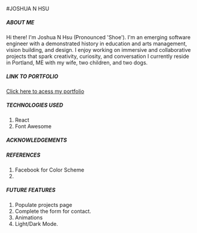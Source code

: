 #JOSHUA N HSU 
##### ABOUT ME 
Hi there! I'm Joshua N Hsu (Pronounced 'Shoe').  I'm an emerging software engineer with a demonstrated history in education and arts management, vision building, and design. I enjoy working on immersive and collaborative projects that spark creativity, curiosity, and conversation
I currently reside in Portland, ME with my wife, two children, and two dogs.


##### LINK TO PORTFOLIO 
[Click here to acess my portfolio](https://joshuahsu.netlify.app/)

##### TECHNOLOGIES USED 
1. React 
2. Font Awesome

##### ACKNOWLEDGEMENTS

##### REFERENCES 
1. Facebook for Color Scheme 
2. 

##### FUTURE FEATURES 
1. Populate projects page 
2. Complete the form for contact.
3. Animations 
4. Light/Dark Mode.
 